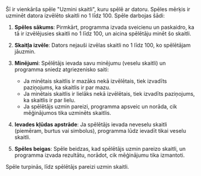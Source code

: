 Šī ir vienkārša spēle "Uzmini skaitli", kuru spēlē ar datoru. Spēles mērķis ir uzminēt datora izvēlēto skaitli no 1 līdz 100. Spēle darbojas šādi:

1. **Spēles sākums**: Pirmkārt, programma izvada sveicienu un paskaidro, ka tā ir izvēlējusies skaitli no 1 līdz 100, un aicina spēlētāju minēt šo skaitli.

2. **Skaitļa izvēle**: Dators nejauši izvēlas skaitli no 1 līdz 100, ko spēlētājam jāuzmin.

3. **Minējumi**: Spēlētājs ievada savu minējumu (veselu skaitli) un programma sniedz atgriezenisko saiti:

   * Ja minētais skaitlis ir mazāks nekā izvēlētais, tiek izvadīts paziņojums, ka skaitlis ir par mazu.
   * Ja minētais skaitlis ir lielāks nekā izvēlētais, tiek izvadīts paziņojums, ka skaitlis ir par lielu.
   * Ja spēlētājs uzmin pareizi, programma apsveic un norāda, cik mēģinājumos tika uzminēts skaitlis.

4. **Ievades kļūdas apstrāde**: Ja spēlētājs ievada neveselu skaitli (piemēram, burtus vai simbolus), programma lūdz ievadīt tikai veselu skaitli.

5. **Spēles beigas**: Spēle beidzas, kad spēlētājs uzmin pareizo skaitli, un programma izvada rezultātu, norādot, cik mēģinājumu tika izmantoti.

Spēle turpinās, līdz spēlētājs pareizi uzmin skaitli.
